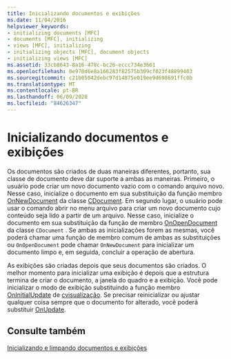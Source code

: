 ```yaml
---
title: Inicializando documentos e exibições
ms.date: 11/04/2016
helpviewer_keywords:
- initializing documents [MFC]
- documents [MFC], initializing
- views [MFC], initializing
- initializing objects [MFC], document objects
- initializing views [MFC]
ms.assetid: 33cb8643-8a16-478c-bc26-eccc734e3661
ms.openlocfilehash: 0e970d6e8a166283f82575b309cf023f48899403
ms.sourcegitcommit: c21b05042debc97d14875e019ee9d698691ffc0b
ms.translationtype: MT
ms.contentlocale: pt-BR
ms.lasthandoff: 06/09/2020
ms.locfileid: "84626347"
---
```

# <a name="initializing-documents-and-views"></a>Inicializando documentos e exibições

Os documentos são criados de duas maneiras diferentes, portanto, sua classe de documento deve dar suporte a ambas as maneiras. Primeiro, o usuário pode criar um novo documento vazio com o comando arquivo novo. Nesse caso, inicialize o documento em sua substituição da função membro [OnNewDocument](reference/cdocument-class.md#onnewdocument) da classe [CDocument](reference/cdocument-class.md). Em segundo lugar, o usuário pode usar o comando abrir no menu arquivo para criar um novo documento cujo conteúdo seja lido a partir de um arquivo. Nesse caso, inicialize o documento em sua substituição da função de membro [OnOpenDocument](reference/cdocument-class.md#onopendocument) da classe `CDocument` . Se ambas as inicializações forem as mesmas, você poderá chamar uma função de membro comum de ambas as substituições ou `OnOpenDocument` pode chamar `OnNewDocument` para inicializar um documento limpo e, em seguida, concluir a operação de abertura.

As exibições são criadas depois que seus documentos são criados. O melhor momento para inicializar uma exibição é depois que a estrutura termina de criar o documento, a janela do quadro e a exibição. Você pode inicializar o modo de exibição substituindo a função membro [OnInitialUpdate](reference/cview-class.md#oninitialupdate) de [cvisualização](reference/cview-class.md). Se precisar reinicializar ou ajustar qualquer coisa sempre que o documento for alterado, você poderá substituir [OnUpdate](reference/cview-class.md#onupdate).

## <a name="see-also"></a>Consulte também

[Inicializando e limpando documentos e exibições](initializing-and-cleaning-up-documents-and-views.md)
